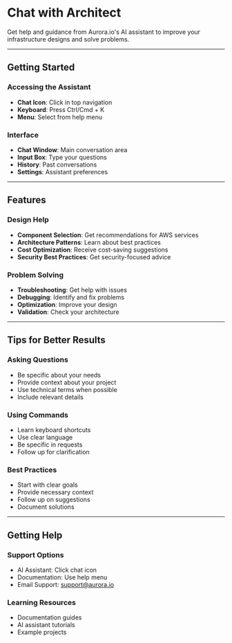 # Chat with Architect

Get help and guidance from Aurora.io's AI assistant to improve your infrastructure designs and solve problems.

---

## Getting Started

### Accessing the Assistant
- **Chat Icon**: Click in top navigation
- **Keyboard**: Press Ctrl/Cmd + K
- **Menu**: Select from help menu

### Interface
- **Chat Window**: Main conversation area
- **Input Box**: Type your questions
- **History**: Past conversations
- **Settings**: Assistant preferences

---

## Features

### Design Help
- **Component Selection**: Get recommendations for AWS services
- **Architecture Patterns**: Learn about best practices
- **Cost Optimization**: Receive cost-saving suggestions
- **Security Best Practices**: Get security-focused advice

### Problem Solving
- **Troubleshooting**: Get help with issues
- **Debugging**: Identify and fix problems
- **Optimization**: Improve your design
- **Validation**: Check your architecture

---

## Tips for Better Results

### Asking Questions
- Be specific about your needs
- Provide context about your project
- Use technical terms when possible
- Include relevant details

### Using Commands
- Learn keyboard shortcuts
- Use clear language
- Be specific in requests
- Follow up for clarification

### Best Practices
- Start with clear goals
- Provide necessary context
- Follow up on suggestions
- Document solutions

---

## Getting Help

### Support Options
- AI Assistant: Click chat icon
- Documentation: Use help menu
- Email Support: support@aurora.io

### Learning Resources
- Documentation guides
- AI assistant tutorials
- Example projects 
